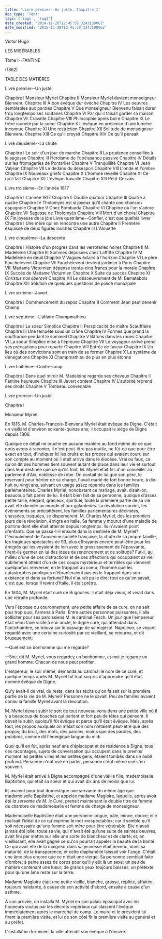 ```yaml
---
title: 'Livre premier--Un juste, Chapitre I'
doc_type: 'Text'
tags: ['tag1', 'tag2']
date_created: '2014-11-28T12:45:59.324310806Z'
date_modified: '2015-11-28T12:45:59.324310806Z'
---
```


Victor Hugo

LES MISÉRABLES

Tome I--FANTINE

(1862)


TABLE DES MATIÈRES

Livre premier--Un juste

Chapitre I Monsieur Myriel
Chapitre II Monsieur Myriel devient monseigneur Bienvenu
Chapitre III À bon évêque dur évêché
Chapitre IV Les oeuvres semblables aux paroles
Chapitre V Que monseigneur Bienvenu faisait durer trop longtemps ses
     soutanes
Chapitre VI Par qui il faisait garder sa maison
Chapitre VII Cravatte
Chapitre VIII Philosophie après boire
Chapitre IX Le frère raconté par la soeur
Chapitre X L'évêque en présence d'une lumière inconnue
Chapitre XI Une restriction
Chapitre XII Solitude de monseigneur Bienvenu
Chapitre XIII Ce qu'il croyait
Chapitre XIV Ce qu'il pensait


Livre deuxième--La chute

Chapitre I Le soir d'un jour de marche
Chapitre II La prudence conseillée à la sagesse
Chapitre III Héroïsme de l'obéissance passive
Chapitre IV Détails sur les fromageries de Pontarlier
Chapitre V Tranquillité
Chapitre VI Jean Valjean
Chapitre VII Le dedans du désespoir
Chapitre VIII L'onde et l'ombre
Chapitre IX Nouveaux griefs
Chapitre X L'homme réveillé
Chapitre XI Ce qu'il fait
Chapitre XII L'évêque travaille
Chapitre XIII Petit-Gervais


Livre troisième--En l'année 1817

Chapitre I L'année 1817
Chapitre II Double quatuor
Chapitre III Quatre à quatre
Chapitre IV Tholomyès est si joyeux qu'il chante une chanson espagnole
Chapitre V Chez Bombarda
Chapitre VI Chapitre où l'on s'adore
Chapitre VII Sagesse de Tholomyès
Chapitre VIII Mort d'un cheval
Chapitre IX Fin joyeuse de la joie
Livre quatrième--Confier, c'est quelquefois livrer
Chapitre I Une mère qui en rencontre une autre
Chapitre II Première esquisse de deux figures louches
Chapitre III L'Alouette


Livre cinquième--La descente

Chapitre I Histoire d'un progrès dans les verroteries noires
Chapitre II M. Madeleine
Chapitre III Sommes déposées chez Laffitte
Chapitre IV M. Madeleine en deuil
Chapitre V Vagues éclairs à l'horizon
Chapitre VI Le père Fauchelevent
Chapitre VII Fauchelevent devient jardinier à Paris
Chapitre VIII Madame Victurnien dépense trente-cinq francs pour la morale
Chapitre IX Succès de Madame Victurnien
Chapitre X Suite du succès
Chapitre XI _Christus nos liberavit_
Chapitre XII Le désoeuvrement de M. Bamatabois
Chapitre XIII Solution de quelques questions de police municipale


Livre sixième--Javert

Chapitre I Commencement du repos
Chapitre II Comment Jean peut devenir Champ


Livre septième--L'affaire Champmathieu

Chapitre I La soeur Simplice
Chapitre II Perspicacité de maître Scaufflaire
Chapitre III Une tempête sous un crâne
Chapitre IV Formes que prend la souffrance pendant le sommeil
Chapitre V Bâtons dans les roues
Chapitre VI La soeur Simplice mise à l'épreuve
Chapitre VII Le voyageur arrivé prend ses précautions pour repartir
Chapitre VIII Entrée de faveur
Chapitre IX Un lieu où des convictions sont en train de se former
Chapitre X Le système de dénégations
Chapitre XI Champmathieu de plus en plus étonné


Livre huitième--Contre-coup

Chapitre I Dans quel miroir M. Madeleine regarde ses cheveux
Chapitre II Fantine heureuse
Chapitre III Javert content
Chapitre IV L'autorité reprend ses droits
Chapitre V Tombeau convenable




Livre premier--Un juste




Chapitre I

Monsieur Myriel


En 1815, M. Charles-François-Bienvenu Myriel était évêque de Digne.
C'était un vieillard d'environ soixante-quinze ans; il occupait le siège
de Digne depuis 1806.

Quoique ce détail ne touche en aucune manière au fond même de ce que
nous avons à raconter, il n'est peut-être pas inutile, ne fût-ce que
pour être exact en tout, d'indiquer ici les bruits et les propos qui
avaient couru sur son compte au moment où il était arrivé dans le
diocèse. Vrai ou faux, ce qu'on dit des hommes tient souvent autant de
place dans leur vie et surtout dans leur destinée que ce qu'ils font. M.
Myriel était fils d'un conseiller au parlement d'Aix; noblesse de robe.
On contait de lui que son père, le réservant pour hériter de sa charge,
l'avait marié de fort bonne heure, à dix-huit ou vingt ans, suivant un
usage assez répandu dans les familles parlementaires. Charles Myriel,
nonobstant ce mariage, avait, disait-on, beaucoup fait parler de lui. Il
était bien fait de sa personne, quoique d'assez petite taille, élégant,
gracieux, spirituel; toute la première partie de sa vie avait été donnée
au monde et aux galanteries. La révolution survint, les événements se
précipitèrent, les familles parlementaires décimées, chassées, traquées,
se dispersèrent. M. Charles Myriel, dès les premiers jours de la
révolution, émigra en Italie. Sa femme y mourut d'une maladie de
poitrine dont elle était atteinte depuis longtemps. Ils n'avaient point
d'enfants. Que se passa-t-il ensuite dans la destinée de M. Myriel?
L'écroulement de l'ancienne société française, la chute de sa propre
famille, les tragiques spectacles de 93, plus effrayants encore
peut-être pour les émigrés qui les voyaient de loin avec le
grossissement de l'épouvante, firent-ils germer en lui des idées de
renoncement et de solitude? Fut-il, au milieu d'une de ces distractions
et de ces affections qui occupaient sa vie, subitement atteint d'un de
ces coups mystérieux et terribles qui viennent quelquefois renverser, en
le frappant au coeur, l'homme que les catastrophes publiques
n'ébranleraient pas en le frappant dans son existence et dans sa
fortune? Nul n'aurait pu le dire; tout ce qu'on savait, c'est que,
lorsqu'il revint d'Italie, il était prêtre.

En 1804, M. Myriel était curé de Brignolles. Il était déjà vieux, et
vivait dans une retraite profonde.

Vers l'époque du couronnement, une petite affaire de sa cure, on ne sait
plus trop quoi, l'amena à Paris. Entre autres personnes puissantes, il
alla solliciter pour ses paroissiens M. le cardinal Fesch. Un jour que
l'empereur était venu faire visite à son oncle, le digne curé, qui
attendait dans l'antichambre, se trouva sur le passage de sa majesté.
Napoléon, se voyant regardé avec une certaine curiosité par ce
vieillard, se retourna, et dit brusquement:

--Quel est ce bonhomme qui me regarde?

--Sire, dit M. Myriel, vous regardez un bonhomme, et moi je regarde un
grand homme. Chacun de nous peut profiter.

L'empereur, le soir même, demanda au cardinal le nom de ce curé, et
quelque temps après M. Myriel fut tout surpris d'apprendre qu'il était
nommé évêque de Digne.

Qu'y avait-il de vrai, du reste, dans les récits qu'on faisait sur la
première partie de la vie de M. Myriel? Personne ne le savait. Peu de
familles avaient connu la famille Myriel avant la révolution.

M. Myriel devait subir le sort de tout nouveau venu dans une petite
ville où il y a beaucoup de bouches qui parlent et fort peu de têtes qui
pensent. Il devait le subir, quoiqu'il fût évêque et parce qu'il était
évêque. Mais, après tout, les propos auxquels on mêlait son nom
n'étaient peut-être que des propos; du bruit, des mots, des paroles;
moins que des paroles, des _palabres_, comme dit l'énergique langue du
midi.

Quoi qu'il en fût, après neuf ans d'épiscopat et de résidence à Digne,
tous ces racontages, sujets de conversation qui occupent dans le premier
moment les petites villes et les petites gens, étaient tombés dans un
oubli profond. Personne n'eût osé en parler, personne n'eût même osé
s'en souvenir.

M. Myriel était arrivé à Digne accompagné d'une vieille fille,
mademoiselle Baptistine, qui était sa soeur et qui avait dix ans de
moins que lui.

Ils avaient pour tout domestique une servante du même âge que
mademoiselle Baptistine, et appelée madame Magloire, laquelle, après
avoir été _la servante de M. le Curé_, prenait maintenant le double
titre de femme de chambre de mademoiselle et femme de charge de
monseigneur.

Mademoiselle Baptistine était une personne longue, pâle, mince, douce;
elle réalisait l'idéal de ce qu'exprime le mot «respectable»; car il
semble qu'il soit nécessaire qu'une femme soit mère pour être vénérable.
Elle n'avait jamais été jolie; toute sa vie, qui n'avait été qu'une
suite de saintes oeuvres, avait fini par mettre sur elle une sorte de
blancheur et de clarté; et, en vieillissant, elle avait gagné ce qu'on
pourrait appeler la beauté de la bonté. Ce qui avait été de la maigreur
dans sa jeunesse était devenu, dans sa maturité, de la transparence; et
cette diaphanéité laissait voir l'ange. C'était une âme plus encore que
ce n'était une vierge. Sa personne semblait faite d'ombre; à peine assez
de corps pour qu'il y eût là un sexe; un peu de matière contenant une
lueur; de grands yeux toujours baissés; un prétexte pour qu'une âme
reste sur la terre.

Madame Magloire était une petite vieille, blanche, grasse, replète,
affairée, toujours haletante, à cause de son activité d'abord, ensuite à
cause d'un asthme.

À son arrivée, on installa M. Myriel en son palais épiscopal avec les
honneurs voulus par les décrets impériaux qui classent l'évêque
immédiatement après le maréchal de camp. Le maire et le président lui
firent la première visite, et lui de son côté fit la première visite au
général et au préfet.

L'installation terminée, la ville attendit son évêque à l'oeuvre.



